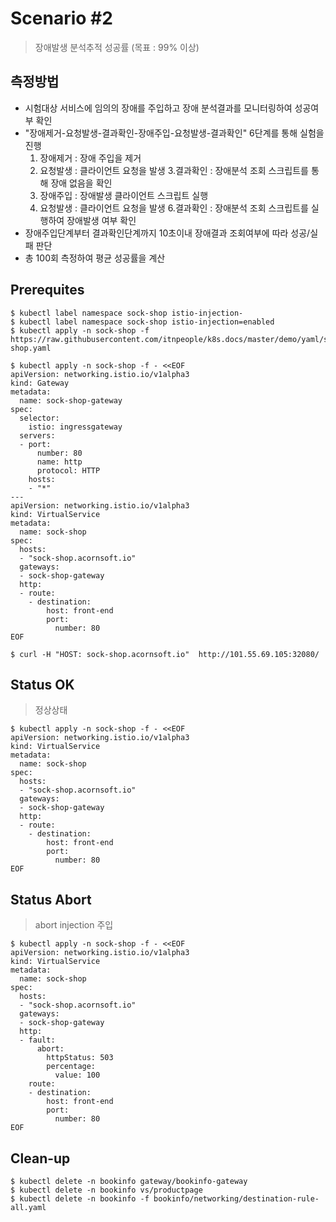 # Scenario #2
> 장애발생 분석추적 성공률 (목표 : 99% 이상)

## 측정방법
* 시험대상 서비스에 임의의 장애를 주입하고 장애 분석결과를 모니터링하여 성공여부 확인
* "장애제거-요청발생-결과확인-장애주입-요청발생-결과확인" 6단계를 통해 실험을 진행
  1. 장애제거 : 장애 주입을 제거
  1. 요청발생 : 클라이언트 요청을 발생 3.결과확인 : 장애분석 조회 스크립트를 통해 장애 없음을 확인
  1. 장애주입 : 장애발생 클라이언트 스크립트 실행
  1. 요청발생 : 클라이언트 요청을 발생 6.결과확인 : 장애분석 조회 스크립트를 실행하여 장애발생 여부 확인
* 장애주입단계부터 결과확인단계까지 10초이내 장애결과 조회여부에 따라 성공/실패 판단
* 총 100회 측정하여 평균 성공률을 계산



## Prerequites

```
$ kubectl label namespace sock-shop istio-injection-
$ kubectl label namespace sock-shop istio-injection=enabled
$ kubectl apply -n sock-shop -f https://raw.githubusercontent.com/itnpeople/k8s.docs/master/demo/yaml/sock-shop.yaml

$ kubectl apply -n sock-shop -f - <<EOF
apiVersion: networking.istio.io/v1alpha3
kind: Gateway
metadata:
  name: sock-shop-gateway
spec:
  selector:
    istio: ingressgateway
  servers:
  - port:
      number: 80
      name: http
      protocol: HTTP
    hosts:
    - "*"
---
apiVersion: networking.istio.io/v1alpha3
kind: VirtualService
metadata:
  name: sock-shop
spec:
  hosts:
  - "sock-shop.acornsoft.io"
  gateways:
  - sock-shop-gateway
  http:
  - route:
    - destination:
        host: front-end
        port:
          number: 80
EOF
```

```
$ curl -H "HOST: sock-shop.acornsoft.io"  http://101.55.69.105:32080/
```


## Status OK
> 정상상태

```
$ kubectl apply -n sock-shop -f - <<EOF
apiVersion: networking.istio.io/v1alpha3
kind: VirtualService
metadata:
  name: sock-shop
spec:
  hosts:
  - "sock-shop.acornsoft.io"
  gateways:
  - sock-shop-gateway
  http:
  - route:
    - destination:
        host: front-end
        port:
          number: 80
EOF
```


## Status Abort
> abort injection 주입


```
$ kubectl apply -n sock-shop -f - <<EOF
apiVersion: networking.istio.io/v1alpha3
kind: VirtualService
metadata:
  name: sock-shop
spec:
  hosts:
  - "sock-shop.acornsoft.io"
  gateways:
  - sock-shop-gateway
  http:
  - fault:
      abort:
        httpStatus: 503
        percentage:
          value: 100
    route:
    - destination:
        host: front-end
        port:
          number: 80
EOF
```


## Clean-up

```
$ kubectl delete -n bookinfo gateway/bookinfo-gateway
$ kubectl delete -n bookinfo vs/productpage
$ kubectl delete -n bookinfo -f bookinfo/networking/destination-rule-all.yaml
```
